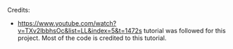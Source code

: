 Credits: 

- https://www.youtube.com/watch?v=TXv2lbbhsOc&list=LL&index=5&t=1472s tutorial was followed for this project. Most of the code is credited to this tutorial.